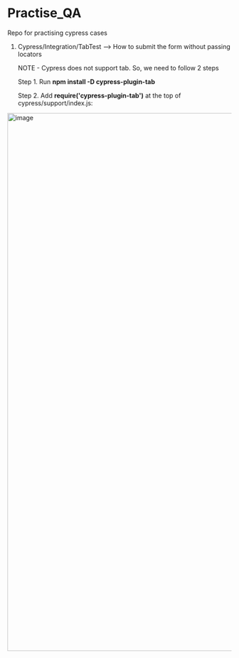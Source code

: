 # Practise_QA


Repo for practising cypress cases

1. Cypress/Integration/TabTest --> How to submit the form  without passing locators 


    NOTE - Cypress does not support tab. So, we need to follow 2 steps 

     Step 1. Run **npm install -D cypress-plugin-tab**
     
     Step 2. Add **require('cypress-plugin-tab')** at the top of cypress/support/index.js:


<img width="1210" alt="image" src="https://user-images.githubusercontent.com/10338077/170794883-83efbdd2-9d4a-40a8-b1ac-ea2c5aa983e2.png">
